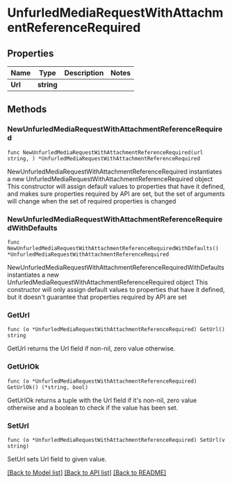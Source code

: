 # UnfurledMediaRequestWithAttachmentReferenceRequired

## Properties

Name | Type | Description | Notes
------------ | ------------- | ------------- | -------------
**Url** | **string** |  | 

## Methods

### NewUnfurledMediaRequestWithAttachmentReferenceRequired

`func NewUnfurledMediaRequestWithAttachmentReferenceRequired(url string, ) *UnfurledMediaRequestWithAttachmentReferenceRequired`

NewUnfurledMediaRequestWithAttachmentReferenceRequired instantiates a new UnfurledMediaRequestWithAttachmentReferenceRequired object
This constructor will assign default values to properties that have it defined,
and makes sure properties required by API are set, but the set of arguments
will change when the set of required properties is changed

### NewUnfurledMediaRequestWithAttachmentReferenceRequiredWithDefaults

`func NewUnfurledMediaRequestWithAttachmentReferenceRequiredWithDefaults() *UnfurledMediaRequestWithAttachmentReferenceRequired`

NewUnfurledMediaRequestWithAttachmentReferenceRequiredWithDefaults instantiates a new UnfurledMediaRequestWithAttachmentReferenceRequired object
This constructor will only assign default values to properties that have it defined,
but it doesn't guarantee that properties required by API are set

### GetUrl

`func (o *UnfurledMediaRequestWithAttachmentReferenceRequired) GetUrl() string`

GetUrl returns the Url field if non-nil, zero value otherwise.

### GetUrlOk

`func (o *UnfurledMediaRequestWithAttachmentReferenceRequired) GetUrlOk() (*string, bool)`

GetUrlOk returns a tuple with the Url field if it's non-nil, zero value otherwise
and a boolean to check if the value has been set.

### SetUrl

`func (o *UnfurledMediaRequestWithAttachmentReferenceRequired) SetUrl(v string)`

SetUrl sets Url field to given value.



[[Back to Model list]](../README.md#documentation-for-models) [[Back to API list]](../README.md#documentation-for-api-endpoints) [[Back to README]](../README.md)


